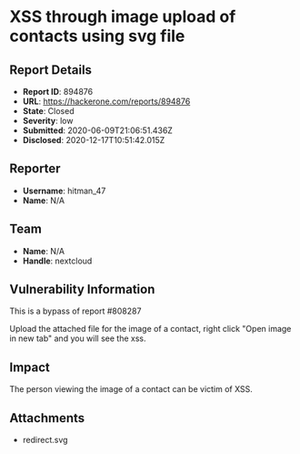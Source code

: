 # XSS through image upload of contacts using svg file

## Report Details
- **Report ID**: 894876
- **URL**: https://hackerone.com/reports/894876
- **State**: Closed
- **Severity**: low
- **Submitted**: 2020-06-09T21:06:51.436Z
- **Disclosed**: 2020-12-17T10:51:42.015Z

## Reporter
- **Username**: hitman_47
- **Name**: N/A

## Team
- **Name**: N/A
- **Handle**: nextcloud

## Vulnerability Information
This is a bypass of report #808287

Upload the attached file for the image of a contact, right click "Open image in new tab" and you will see the xss.

## Impact

The person viewing the image of a contact can be victim of XSS.

## Attachments
- redirect.svg
